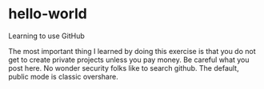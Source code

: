 hello-world
===========

Learning to use GitHub

The most important thing I learned by doing this exercise is that you do not get to create private projects unless you pay money. Be careful what you post here. No wonder security folks like to search github. The default, public mode is classic overshare.
